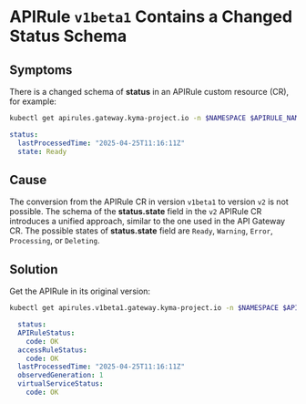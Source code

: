 # APIRule `v1beta1` Contains a Changed Status Schema

## Symptoms
There is a changed schema of **status** in an APIRule custom resource (CR), for example:


  ```bash
kubectl get apirules.gateway.kyma-project.io -n $NAMESPACE $APIRULE_NAME -oyaml
  ```
  ```yaml
  status:
    lastProcessedTime: "2025-04-25T11:16:11Z"
    state: Ready
  ```

## Cause
The conversion from the APIRule CR in version `v1beta1` to version `v2` is not possible. 
The schema of the **status.state** field in the `v2` APIRule CR introduces a unified approach, similar to the one used in the API Gateway CR.
The possible states of **status.state** field are  `Ready`, `Warning`, `Error`, `Processing`, or `Deleting`.

## Solution

Get the APIRule in its original version:
  ```bash
  kubectl get apirules.v1beta1.gateway.kyma-project.io -n $NAMESPACE $APIRULE_NAME -oyaml
  ```
```yaml
  status:
  APIRuleStatus:
    code: OK
  accessRuleStatus:
    code: OK
  lastProcessedTime: "2025-04-25T11:16:11Z"
  observedGeneration: 1
  virtualServiceStatus:
    code: OK  
```